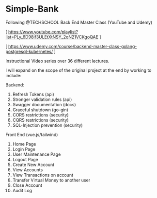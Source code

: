 # Simple-Bank
Following @TECHSCHOOL Back End Master Class (YouTube and Udemy)

[ https://www.youtube.com/playlist?list=PLy_6D98if3ULEtXtNSY_2qN21VCKgoQAE ]

[ https://www.udemy.com/course/backend-master-class-golang-postgresql-kubernetes/ ]

Instructional Video series over 36 different lectures.

I will expand on the scope of the original project at the end by working to include:

Backend:

1) Refresh Tokens (api)
2) Stronger validation rules (api)
3) Swagger documentation (docs)
4) Graceful shutdown (go-gin)
5) CORS restrictions (security)
6) CQRS restrictions (security)
7) SQL-Injection prevention (security)

Front End (vue.js/tailwind)

1) Home Page
2) Login Page
3) User Maintenance Page
4) Logout Page
5) Create New Account
6) View Accounts
7) View Transactions on account
8) Transfer Virtual Money to another user
9) Close Account
10) Audit Log
